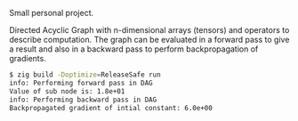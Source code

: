 Small personal project.

Directed Acyclic Graph with n-dimensional arrays (tensors) and operators to describe computation.
The graph can be evaluated in a forward pass to give a result and also in a backward pass to perform
backpropagation of gradients.

```bash
$ zig build -Doptimize=ReleaseSafe run
info: Performing forward pass in DAG
Value of sub node is: 1.8e+01
info: Performing backward pass in DAG
Backpropagated gradient of intial constant: 6.0e+00
```
